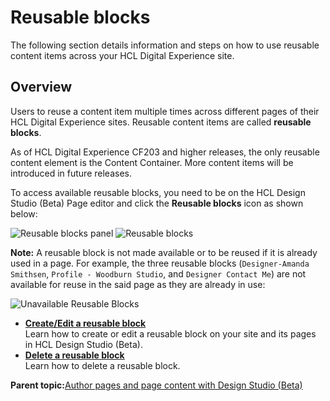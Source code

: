 # Reusable blocks

The following section details information and steps on how to use reusable content items across your HCL Digital Experience site.

## Overview

Users to reuse a content item multiple times across different pages of their HCL Digital Experience sites. Reusable content items are called **reusable blocks**.

As of HCL Digital Experience CF203 and higher releases, the only reusable content element is the Content Container. More content items will be introduced in future releases.

To access available reusable blocks, you need to be on the HCL Design Studio \(Beta\) Page editor and click the **Reusable blocks** icon as shown below:

![Reusable blocks panel](../images/Access_reusable_blocks.png "Click to open Reusable blocks panel") ![Reusable blocks](../images/reusable_blocks_content_containers.png "Click to open Reusable blocks panel")

**Note:** A reusable block is not made available or to be reused if it is already used in a page. For example, the three reusable blocks \(`Designer-Amanda Smithsen`, `Profile - Woodburn Studio`, and `Designer Contact Me`\) are not available for reuse in the said page as they are already in use:

![Unavailable Reusable Blocks](../images/unavailable_reusable_blocks.png)

-   **[Create/Edit a reusable block](../design_studio/create_edit_reusable_block.md)**  
Learn how to create or edit a reusable block on your site and its pages in HCL Design Studio \(Beta\).
-   **[Delete a reusable block](../design_studio/delete_reusable_block.md)**  
 Learn how to delete a reusable block.

**Parent topic:**[Author pages and page content with Design Studio \(Beta\)](../design_studio/author_dx_site_page_content.md)

